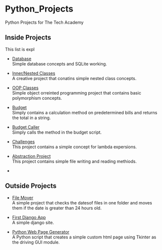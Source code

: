 # Python_Projects
 Python Projects for The Tech Academy

## Inside Projects
This list is expl
* [Database](https://github.com/JasonAlkain/Python_Projects/tree/main/Database)<br>
Simple database concepts and SQLite working.

* [Inner/Nested Classes](https://github.com/JasonAlkain/Python_Projects/tree/main/InterClasses)<br>
A creative project that conatins simple nested class concepts.

* [OOP Classes](https://github.com/JasonAlkain/Python_Projects/tree/main/OOP_Classes)<br>
Simple object orreinted programming project that contains basic polymorphism concepts.

* [Budget](https://github.com/JasonAlkain/Python_Projects/blob/main/Budget.py)<br>
Simply contains a calculation method on predetermined bills and returns the total in a string.

* [Budget Caller](https://github.com/JasonAlkain/Python_Projects/blob/main/MyQuiz.py)<br>
Simply calls the method in the budget script.

* [Challenges](https://github.com/JasonAlkain/Python_Projects/blob/main/Challenges.py)<br>
This project contains a simple concept for lambda expersions.

* [Abstraction Project](https://github.com/JasonAlkain/Python_Projects/blob/main/abstractionProject.py)<br>
This project contains simple file writing and reading methiods.

* []()<br>


## Outside Projects

* [File Mover](https://github.com/JasonAlkain/FileMover)<br>
A simple project that checks the datesof files in one folder and moves them if the date is greater than 24 hours old.

* [First Django App](https://github.com/JasonAlkain/Hello_World)<br>
A simple django site.

* [Python Web Page Generator](https://github.com/JasonAlkain/PythonWebPageGenerator)<br>
A Python script that creates a simple custom html page using Tkinter as the driving GUI module.
